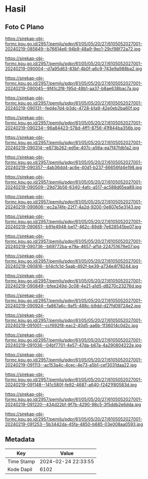 # Hasil

## Foto C Plano

https://sirekap-obj-formc.kpu.go.id/2957/pemilu/pdpr/61/05/05/20/27/6105052027001-20240219-085849--b76614e6-94b9-48a9-9ec1-29cf98f72a72.jpg

https://sirekap-obj-formc.kpu.go.id/2957/pemilu/pdpr/61/05/05/20/27/6105052027001-20240219-090004--d7a95d63-83bf-4b0f-a6c9-743e9a988ba2.jpg

https://sirekap-obj-formc.kpu.go.id/2957/pemilu/pdpr/61/05/05/20/27/6105052027001-20240219-090045--9f41c2f8-195d-48b1-aa37-b8ae638bac7a.jpg

https://sirekap-obj-formc.kpu.go.id/2957/pemilu/pdpr/61/05/05/20/27/6105052027001-20240219-090131--fed4e7d4-b3dc-4728-b1a9-42e0eb2ba60f.jpg

https://sirekap-obj-formc.kpu.go.id/2957/pemilu/pdpr/61/05/05/20/27/6105052027001-20240219-090234--96a84423-578d-4ff1-8756-41f844ba356b.jpg

https://sirekap-obj-formc.kpu.go.id/2957/pemilu/pdpr/61/05/05/20/27/6105052027001-20240219-090314--e873b262-ed5e-407c-a56a-ea7f47fdb1a2.jpg

https://sirekap-obj-formc.kpu.go.id/2957/pemilu/pdpr/61/05/05/20/27/6105052027001-20240219-090357--4ab36dd4-ac6e-40d1-b237-66656fd4e198.jpg

https://sirekap-obj-formc.kpu.go.id/2957/pemilu/pdpr/61/05/05/20/27/6105052027001-20240219-090509--29d73b56-6340-4afc-a517-ac588d65ea89.jpg

https://sirekap-obj-formc.kpu.go.id/2957/pemilu/pdpr/61/05/05/20/27/6105052027001-20240219-090606--ec2a74fe-22f7-4a2d-9200-0e807e5e3143.jpg

https://sirekap-obj-formc.kpu.go.id/2957/pemilu/pdpr/61/05/05/20/27/6105052027001-20240219-090651--b91e4948-be17-462c-89d8-7e628545be07.jpg

https://sirekap-obj-formc.kpu.go.id/2957/pemilu/pdpr/61/05/05/20/27/6105052027001-20240219-090736--b69772ba-e79a-4657-af1d-224751679e07.jpg

https://sirekap-obj-formc.kpu.go.id/2957/pemilu/pdpr/61/05/05/20/27/6105052027001-20240219-090816--b14cfc1d-5aab-492f-be39-a734e4f78244.jpg

https://sirekap-obj-formc.kpu.go.id/2957/pemilu/pdpr/61/05/05/20/27/6105052027001-20240219-090849--bfee249d-3c08-4e21-a1d5-d8270c23276d.jpg

https://sirekap-obj-formc.kpu.go.id/2957/pemilu/pdpr/61/05/05/20/27/6105052027001-20240219-090924--fa867a6c-9af5-488c-b9dd-d27fd09724e2.jpg

https://sirekap-obj-formc.kpu.go.id/2957/pemilu/pdpr/61/05/05/20/27/6105052027001-20240219-091001--ccf692f8-eac2-40d5-aa6b-1f36014c0d2c.jpg

https://sirekap-obj-formc.kpu.go.id/2957/pemilu/pdpr/61/05/05/20/27/6105052027001-20240219-091036--04bf7701-4e57-47da-b67a-4a290804222e.jpg

https://sirekap-obj-formc.kpu.go.id/2957/pemilu/pdpr/61/05/05/20/27/6105052027001-20240219-091113--ac153a4c-4cec-4e73-a5b1-cef3031daa22.jpg

https://sirekap-obj-formc.kpu.go.id/2957/pemilu/pdpr/61/05/05/20/27/6105052027001-20240219-091148--141c580f-fe92-4687-a640-f2421f80583d.jpg

https://sirekap-obj-formc.kpu.go.id/2957/pemilu/pdpr/61/05/05/20/27/6105052027001-20240219-091220--434d22bf-9f7b-4290-98c5-3f5ddb2e6dda.jpg

https://sirekap-obj-formc.kpu.go.id/2957/pemilu/pdpr/61/05/05/20/27/6105052027001-20240219-091253--5b3442da-45fa-4850-b685-03e008aa0593.jpg


## Metadata

| Key        | Value               |
| ---------- | ------------------- |
| Time Stamp | 2024-02-24 22:33:55 |
| Kode Dapil | 6102                |



